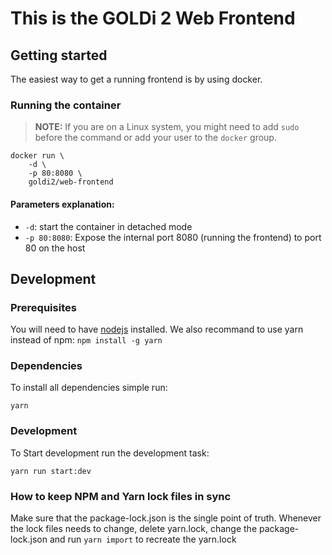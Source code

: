 # This is the GOLDi 2 Web Frontend
## Getting started
The easiest way to get a running frontend is by using docker.
### Running the container
> **NOTE:** If you are on a Linux system, you might need to add `sudo` before the command or add your user to the `docker` group.
```
docker run \
    -d \
    -p 80:8080 \
    goldi2/web-frontend
```
#### Parameters explanation:
- `-d`: start the container in detached mode
- `-p 80:8080`: Expose the internal port 8080 (running the frontend) to port 80 on the host
## Development
### Prerequisites
You will need to have [nodejs](https://nodejs.org/) installed.
We also recommand to use yarn instead of npm: `npm install -g yarn`
### Dependencies
To install all dependencies simple run:
```
yarn
```
### Development
To Start development run the development task:
```
yarn run start:dev
```
### How to keep NPM and Yarn lock files in sync
Make sure that the package-lock.json is the single point of truth. Whenever the lock files needs to change, delete yarn.lock, change the package-lock.json and run `yarn import` to recreate the yarn.lock